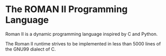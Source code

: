 # The ROMAN II Programming Language

Roman II is a dynamic programming language inspired by C and Python.

The Roman II runtime strives to be implemented in less than 5000 lines
of the GNU99 dialect of C.
